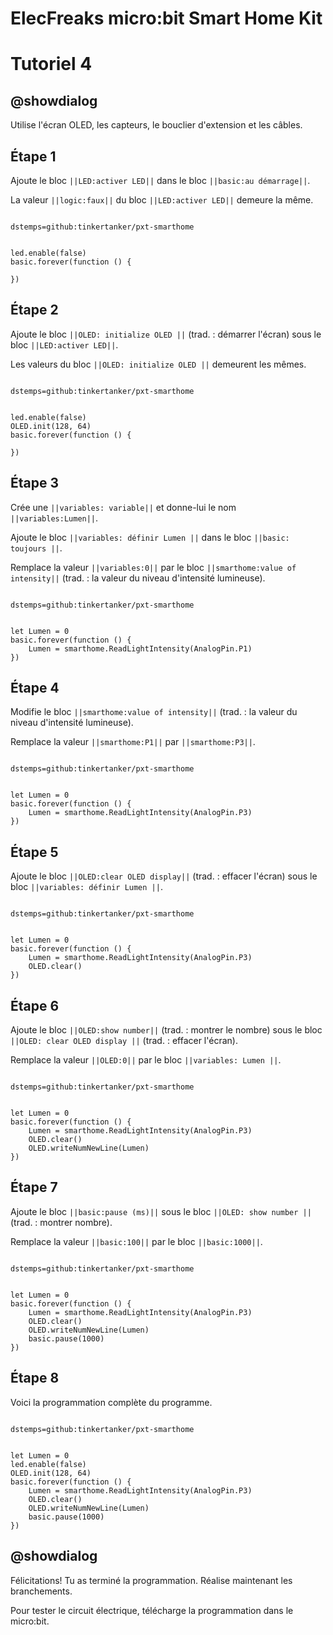 # ElecFreaks micro:bit Smart Home Kit

# Tutoriel 4

## @showdialog

Utilise l'écran OLED, les capteurs, le bouclier d'extension et les câbles.

## Étape 1

Ajoute le bloc ``||LED:activer LED||`` dans le bloc ``||basic:au démarrage||``.

La valeur ``||logic:faux||`` du bloc ``||LED:activer LED||`` demeure la même.

```package

dstemps=github:tinkertanker/pxt-smarthome

```

```blocks

led.enable(false)
basic.forever(function () {
	
})

```

## Étape 2

Ajoute le bloc ``||OLED: initialize OLED ||`` (trad. : démarrer l'écran) sous le bloc ``||LED:activer LED||``.

Les valeurs du bloc ``||OLED: initialize OLED ||`` demeurent les mêmes.

```package

dstemps=github:tinkertanker/pxt-smarthome

```

```blocks

led.enable(false)
OLED.init(128, 64)
basic.forever(function () {
	
})

```

## Étape 3

Crée une ``||variables: variable||`` et donne-lui le nom ``||variables:Lumen||``.

Ajoute le bloc ``||variables: définir Lumen ||`` dans le bloc ``||basic: toujours ||``.

Remplace la valeur ``||variables:0||`` par le bloc ``||smarthome:value of intensity||`` (trad. : la valeur du niveau d'intensité lumineuse).

```package

dstemps=github:tinkertanker/pxt-smarthome

```

```blocks

let Lumen = 0
basic.forever(function () {
    Lumen = smarthome.ReadLightIntensity(AnalogPin.P1)
})

```

## Étape 4

Modifie le bloc ``||smarthome:value of intensity||`` (trad. : la valeur du niveau d'intensité lumineuse).

Remplace la valeur ``||smarthome:P1||`` par ``||smarthome:P3||``.

```package

dstemps=github:tinkertanker/pxt-smarthome

```

```blocks

let Lumen = 0
basic.forever(function () {
    Lumen = smarthome.ReadLightIntensity(AnalogPin.P3)
})

```

## Étape 5

Ajoute le bloc ``||OLED:clear OLED display||`` (trad. : effacer l'écran) sous le bloc ``||variables: définir Lumen ||``.

```package

dstemps=github:tinkertanker/pxt-smarthome

```

```blocks

let Lumen = 0
basic.forever(function () {
    Lumen = smarthome.ReadLightIntensity(AnalogPin.P3)
    OLED.clear()
})

```

## Étape 6

Ajoute le bloc ``||OLED:show number||`` (trad. : montrer le nombre) sous le bloc ``||OLED: clear OLED display ||`` (trad. : effacer l'écran).

Remplace la valeur ``||OLED:0||`` par le bloc ``||variables: Lumen ||``.

```package

dstemps=github:tinkertanker/pxt-smarthome

```

```blocks

let Lumen = 0
basic.forever(function () {
    Lumen = smarthome.ReadLightIntensity(AnalogPin.P3)
    OLED.clear()
    OLED.writeNumNewLine(Lumen)
})

```

## Étape 7

Ajoute le bloc ``||basic:pause (ms)||`` sous le bloc ``||OLED: show number ||`` (trad. : montrer nombre).

Remplace la valeur ``||basic:100||`` par le bloc ``||basic:1000||``.

```package

dstemps=github:tinkertanker/pxt-smarthome

```

```blocks

let Lumen = 0
basic.forever(function () {
    Lumen = smarthome.ReadLightIntensity(AnalogPin.P3)
    OLED.clear()
    OLED.writeNumNewLine(Lumen)
    basic.pause(1000)
})

```

## Étape 8

Voici la programmation complète du programme.

```package

dstemps=github:tinkertanker/pxt-smarthome

```

```blocks

let Lumen = 0
led.enable(false)
OLED.init(128, 64)
basic.forever(function () {
    Lumen = smarthome.ReadLightIntensity(AnalogPin.P3)
    OLED.clear()
    OLED.writeNumNewLine(Lumen)
    basic.pause(1000)
})

```

## @showdialog 

Félicitations! Tu as terminé la programmation. Réalise maintenant les branchements.

Pour tester le circuit électrique, télécharge la programmation dans le micro:bit.